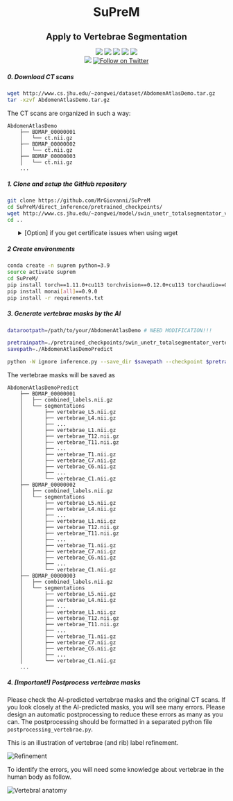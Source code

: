 <h1 align="center">SuPreM</h1>
<h3 align="center" style="font-size: 20px; margin-bottom: 4px">Apply to Vertebrae Segmentation</h3>
<p align="center">
    <a href='https://www.zongweiz.com/dataset'><img src='https://img.shields.io/badge/Project-Page-Green'></a> 
    <a href='https://www.cs.jhu.edu/~alanlab/Pubs23/li2023suprem.pdf'><img src='https://img.shields.io/badge/Paper-PDF-purple'></a> 
    <a href='document/promotion_slides.pdf'><img src='https://img.shields.io/badge/Slides-PDF-orange'></a> 
    <a href='document/dom_wse_poster.pdf'><img src='https://img.shields.io/badge/Poster-PDF-blue'></a> 
    <a href='https://www.cs.jhu.edu/news/ai-and-radiologists-unite-to-map-the-abdomen/'><img src='https://img.shields.io/badge/WSE-News-yellow'></a>
    <br/>
    <a href="https://github.com/MrGiovanni/SuPreM"><img src="https://img.shields.io/github/stars/MrGiovanni/SuPreM?style=social" /></a>
    <a href="https://twitter.com/bodymaps317"><img src="https://img.shields.io/twitter/follow/BodyMaps" alt="Follow on Twitter" /></a>
</p>

##### 0. Download CT scans

```bash
wget http://www.cs.jhu.edu/~zongwei/dataset/AbdomenAtlasDemo.tar.gz
tar -xzvf AbdomenAtlasDemo.tar.gz
```

The CT scans are organized in such a way:

```
AbdomenAtlasDemo
    ├── BDMAP_00000001
    │   └── ct.nii.gz
    ├── BDMAP_00000002
    │   └── ct.nii.gz
    ├── BDMAP_00000003
    │   └── ct.nii.gz
    ...
```

##### 1. Clone and setup the GitHub repository
```bash
git clone https://github.com/MrGiovanni/SuPreM
cd SuPreM/direct_inference/pretrained_checkpoints/
wget http://www.cs.jhu.edu/~zongwei/model/swin_unetr_totalsegmentator_vertebrae.pth
cd ..
```

<details>
<summary style="margin-left: 25px;">[Option] if you get certificate issues when using wget</summary>
<div style="margin-left: 25px;">

```bash
wget --no-check-certificate http://www.cs.jhu.edu/~zongwei/model/swin_unetr_totalsegmentator_vertebrae.pth
```

</div>
</details>


##### 2 Create environments
```bash
conda create -n suprem python=3.9
source activate suprem
cd SuPreM/
pip install torch==1.11.0+cu113 torchvision==0.12.0+cu113 torchaudio==0.11.0 --extra-index-url https://download.pytorch.org/whl/cu113
pip install monai[all]==0.9.0
pip install -r requirements.txt
```

##### 3. Generate vertebrae masks by the AI

```bash
datarootpath=/path/to/your/AbdomenAtlasDemo # NEED MODIFICATION!!!

pretrainpath=./pretrained_checkpoints/swin_unetr_totalsegmentator_vertebrae.pth
savepath=./AbdomenAtlasDemoPredict

python -W ignore inference.py --save_dir $savepath --checkpoint $pretrainpath --data_root_path $datarootpath --customize
```

The vertebrae masks will be saved as
```
AbdomenAtlasDemoPredict
    ├── BDMAP_00000001
    │   ├── combined_labels.nii.gz
    │   └── segmentations
    │       ├── vertebrae_L5.nii.gz
    │       ├── vertebrae_L4.nii.gz
    │       ├── ...
    │       ├── vertebrae_L1.nii.gz
    │       ├── vertebrae_T12.nii.gz
    │       ├── vertebrae_T11.nii.gz
    │       ├── ...
    │       ├── vertebrae_T1.nii.gz
    │       ├── vertebrae_C7.nii.gz
    │       ├── vertebrae_C6.nii.gz
    │       ├── ...
    │       └── vertebrae_C1.nii.gz
    ├── BDMAP_00000002
    │   ├── combined_labels.nii.gz
    │   └── segmentations
    │       ├── vertebrae_L5.nii.gz
    │       ├── vertebrae_L4.nii.gz
    │       ├── ...
    │       ├── vertebrae_L1.nii.gz
    │       ├── vertebrae_T12.nii.gz
    │       ├── vertebrae_T11.nii.gz
    │       ├── ...
    │       ├── vertebrae_T1.nii.gz
    │       ├── vertebrae_C7.nii.gz
    │       ├── vertebrae_C6.nii.gz
    │       ├── ...
    │       └── vertebrae_C1.nii.gz
    ├── BDMAP_00000003
    │   ├── combined_labels.nii.gz
    │   └── segmentations
    │       ├── vertebrae_L5.nii.gz
    │       ├── vertebrae_L4.nii.gz
    │       ├── ...
    │       ├── vertebrae_L1.nii.gz
    │       ├── vertebrae_T12.nii.gz
    │       ├── vertebrae_T11.nii.gz
    │       ├── ...
    │       ├── vertebrae_T1.nii.gz
    │       ├── vertebrae_C7.nii.gz
    │       ├── vertebrae_C6.nii.gz
    │       ├── ...
    │       └── vertebrae_C1.nii.gz
    ...
```

##### 4. [Important!] Postprocess vertebrae masks

Please check the AI-predicted vertebrae masks and the original CT scans. If you look closely at the AI-predicted masks, you will see many errors. Please design an automatic postprocessing to reduce these errors as many as you can. The postprocessing should be formatted in a separated python file `postprocessing_vertebrae.py`.

This is an illustration of vertebrae (and rib) label refinement.

![Refinement](https://github.com/MrGiovanni/SuPreM/blob/main/document/LetsSegmentVertebrae.png)
</div>

To identify the errors, you will need some knowledge about vertebrae in the human body as follow.

![Vertebral anatomy](https://i0.wp.com/aneskey.com/wp-content/uploads/2023/08/f01-01-9780323882262.jpg)
</div>
